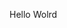 Hello Wolrd





























































































































































































































































































































































































































































































































































































































































































































































































































































































































































































































































































































































































































































































































































































































































































































































































































































































































































































































































































































































































































































































































































































































































































































































































































































































































































































































































































































































































































































































































































































































































































































































































































































































































































































































































































































































































































































































































































































































































































































































































































































































































































































































































































































































































































































































































































































































































































































































































































































































































































































































































































































